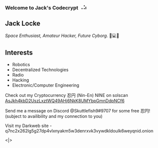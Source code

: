 ### Welcome to Jack's Codecrypt ⠠⠵
## Jack Locke
*Space Enthusiast, Amateur Hacker, Future Cyborg.* 🚀💻🤖

## Interests
- Robotics
- Decentralized Technologies
- Radio
- Hacking
- Electronic/Computer Engineering 

Check out my Cryptocurrency 忍円 (Nin-En) NINE on solscan
[AsJkh4kbD2UszLxztWQ49AHj6NkK8UMYbpGmnDdpNCf6](https://solscan.io/token/AsJkh4kbD2UszLxztWQ49AHj6NkK8UMYbpGmnDdpNCf6)

Send me a message on Discord @Skuttlefish9#9707 for some free 忍円! 
(subject to availibility and my connection to you)

Visit my Darkweb site - q7nc2x262lg5g27dp4vlxnyakm5w3denrxvk3vywdkldoulk6weyqnid.onion

<|>
